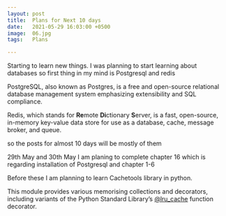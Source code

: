 ```yaml
---
layout: post
title:  Plans for Next 10 days
date:   2021-05-29 16:03:00 +0500
image:  06.jpg
tags:   Plans

---
```


Starting to learn new things. I was planning to start learning about databases so first thing in my mind is Postgresql and redis



PostgreSQL, also known as Postgres, is a free and open-source relational database management system emphasizing extensibility and SQL compliance.

Redis, which stands for **Re**mote **Di**ctionary **S**erver, is a fast, open-source, in-memory key-value data store for use as a database, cache, message broker, and queue.

so the posts for almost 10 days will be mostly of them

29th May and 30th May I am planing to complete chapter 16 which is regarding installation of Postgresql and chapter 1-6 

Before these I am planning to learn Cachetools library in python.

This module provides various memorising collections and decorators, including variants of the Python Standard Library’s [@lru_cache](https://docs.python.org/3/library/functools.html#functools.lru_cache) function decorator.

